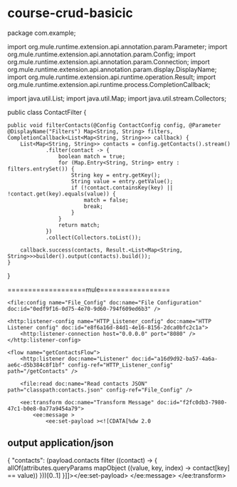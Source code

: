 # course-crud-basicic

package com.example;

import org.mule.runtime.extension.api.annotation.param.Parameter;
import org.mule.runtime.extension.api.annotation.param.Config;
import org.mule.runtime.extension.api.annotation.param.Connection;
import org.mule.runtime.extension.api.annotation.param.display.DisplayName;
import org.mule.runtime.extension.api.runtime.operation.Result;
import org.mule.runtime.extension.api.runtime.process.CompletionCallback;

import java.util.List;
import java.util.Map;
import java.util.stream.Collectors;

public class ContactFilter {

    public void filterContacts(@Config ContactConfig config, @Parameter @DisplayName("Filters") Map<String, String> filters, CompletionCallback<List<Map<String, String>>> callback) {
        List<Map<String, String>> contacts = config.getContacts().stream()
                .filter(contact -> {
                    boolean match = true;
                    for (Map.Entry<String, String> entry : filters.entrySet()) {
                        String key = entry.getKey();
                        String value = entry.getValue();
                        if (!contact.containsKey(key) || !contact.get(key).equals(value)) {
                            match = false;
                            break;
                        }
                    }
                    return match;
                })
                .collect(Collectors.toList());

        callback.success(contacts, Result.<List<Map<String, String>>>builder().output(contacts).build());
    }
}


===================mule=================

<?xml version="1.0" encoding="UTF-8"?>
<mule xmlns:ee="http://www.mulesoft.org/schema/mule/ee/core"
    xmlns:http="http://www.mulesoft.org/schema/mule/http"
    xmlns="http://www.mulesoft.org/schema/mule/core"
    xmlns:file="http://www.mulesoft.org/schema/mule/file"
    xsi:schemaLocation="http://www.mulesoft.org/schema/mule/http http://www.mulesoft.org/schema/mule/http/current/mule-http.xsd
        http://www.mulesoft.org/schema/mule/core http://www.mulesoft.org/schema/mule/core/current/mule.xsd
        http://www.mulesoft.org/schema/mule/ee/core http://www.mulesoft.org/schema/mule/ee/core/current/mule-ee.xsd
        http://www.mulesoft.org/schema/mule/file http://www.mulesoft.org/schema/mule/file/current/mule-file.xsd"
    xmlns:xsi="http://www.w3.org/2001/XMLSchema-instance">

    <file:config name="File_Config" doc:name="File Configuration" doc:id="0edf9f16-0d75-4e70-9d60-794f609ed6b3" />

    <http:listener-config name="HTTP_Listener_config" doc:name="HTTP Listener config" doc:id="e8f6a16d-84d1-4e16-8156-2dca0bfc2c1a">
        <http:listener-connection host="0.0.0.0" port="8080" />
    </http:listener-config>

    <flow name="getContactsFlow">
        <http:listener doc:name="Listener" doc:id="a16d9d92-ba57-4a6a-ae6c-d5b384c8f1bf" config-ref="HTTP_Listener_config" path="/getContacts" />
        
        <file:read doc:name="Read contacts JSON" path="classpath:contacts.json" config-ref="File_Config" />

        <ee:transform doc:name="Transform Message" doc:id="f2fc0db3-7980-47c1-b0e8-0a77a9454a79">
            <ee:message >
                <ee:set-payload ><![CDATA[%dw 2.0
output application/json
---
{
    "contacts": (payload.contacts filter ((contact) -> {
        allOf(attributes.queryParams mapObject ((value, key, index) -> contact[key] == value))
    }))[0..1]
}]]></ee:set-payload>
            </ee:message>
        </ee:transform>
    </flow>
</mule>
